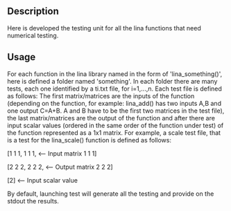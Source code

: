 ## Description
Here is developed the testing unit for all the lina functions that need numerical testing.

## Usage
For each function in the lina library named in the form of 'lina_something()', here is defined a folder named 'something'. In each folder there are many tests, each one identified by a ti.txt file, for i=1,...,n.
Each test file is defined as follows: The first matrix/matrices are the inputs of the function (depending on the function, for example: lina_add() has two inputs A,B and one output C=A+B. A and B have to be the first two matrices in the test file), the last matrix/matrices are the output of the function and after there are input scalar values (ordered in the same order of the function under test) of the function represented as a 1x1 matrix.
For example, a scale test file, that is a test for the lina_scale() function is defined as follows:

[1 1 1, 
 1 1 1,  <-- Input matrix
 1 1 1]
 
[2 2 2,
 2 2 2,  <-- Output matrix
 2 2 2]
 
[2]      <-- Input scalar value

By default, launching test will generate all the testing and provide on the stdout the results.